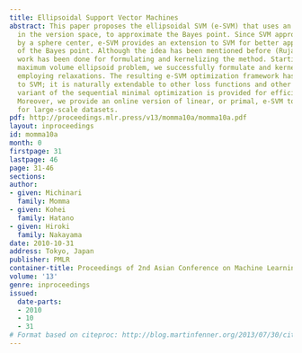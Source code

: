```yaml
---
title: Ellipsoidal Support Vector Machines
abstract: This paper proposes the ellipsoidal SVM (e-SVM) that uses an ellipsoid center,
  in the version space, to approximate the Bayes point. Since SVM approximates it
  by a sphere center, e-SVM provides an extension to SVM for better approximation
  of the Bayes point. Although the idea has been mentioned before (Rujan, 1997), no
  work has been done for formulating and kernelizing the method. Starting from the
  maximum volume ellipsoid problem, we successfully formulate and kernelize it by
  employing relaxations. The resulting e-SVM optimization framework has much similarity
  to SVM; it is naturally extendable to other loss functions and other problems. A
  variant of the sequential minimal optimization is provided for efficient batch implementation.
  Moreover, we provide an online version of linear, or primal, e-SVM to be applicable
  for large-scale datasets.
pdf: http://proceedings.mlr.press/v13/momma10a/momma10a.pdf
layout: inproceedings
id: momma10a
month: 0
firstpage: 31
lastpage: 46
page: 31-46
sections: 
author:
- given: Michinari
  family: Momma
- given: Kohei
  family: Hatano
- given: Hiroki
  family: Nakayama
date: 2010-10-31
address: Tokyo, Japan
publisher: PMLR
container-title: Proceedings of 2nd Asian Conference on Machine Learning
volume: '13'
genre: inproceedings
issued:
  date-parts:
  - 2010
  - 10
  - 31
# Format based on citeproc: http://blog.martinfenner.org/2013/07/30/citeproc-yaml-for-bibliographies/
---
```

